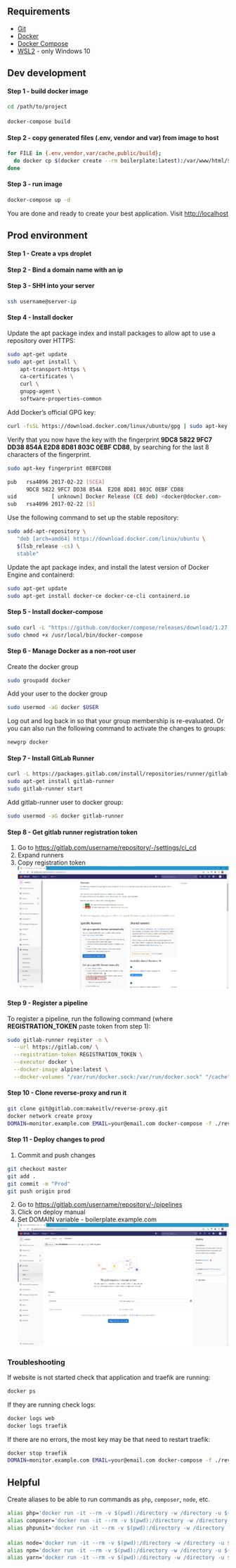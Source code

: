 ## Requirements
* [Git](https://git-scm.com/downloads)
* [Docker](https://docs.docker.com/engine/install/)
* [Docker Compose](https://docs.docker.com/compose/install/)
* [WSL2](https://docs.microsoft.com/en-us/windows/wsl/install-win10) - only Windows 10

## Dev development
#### Step 1 - build docker image
```bash
cd /path/to/project

docker-compose build
```

#### Step 2 - copy generated files (.env, vendor and var) from image to host
```bash
for FILE in {.env,vendor,var/cache,public/build};
  do docker cp $(docker create --rm boilerplate:latest):/var/www/html/${FILE} ${PWD}/${FILE}
done
```

#### Step 3 - run image
```bash
docker-compose up -d
```

You are done and ready to create your best application. Visit [http://localhost](http://localhost)

## Prod environment

#### Step 1 - Create a vps droplet

#### Step 2 - Bind a domain name with an ip

#### Step 3 - SHH into your server
```bash
ssh username@server-ip
```

#### Step 4 - Install docker
Update the apt package index and install packages to allow apt to use a repository over HTTPS:
```bash
sudo apt-get update
sudo apt-get install \
    apt-transport-https \
    ca-certificates \
    curl \
    gnupg-agent \
    software-properties-common
```
Add Docker’s official GPG key:
```bash
curl -fsSL https://download.docker.com/linux/ubuntu/gpg | sudo apt-key add -
```
Verify that you now have the key with the fingerprint **9DC8 5822 9FC7 DD38 854A  E2D8 8D81 803C 0EBF CD88**, by searching for the last 8 characters of the fingerprint.
```bash
sudo apt-key fingerprint 0EBFCD88
```
```bash
pub   rsa4096 2017-02-22 [SCEA]
      9DC8 5822 9FC7 DD38 854A  E2D8 8D81 803C 0EBF CD88
uid           [ unknown] Docker Release (CE deb) <docker@docker.com>
sub   rsa4096 2017-02-22 [S]
```
Use the following command to set up the stable repository:
```bash
sudo add-apt-repository \
   "deb [arch=amd64] https://download.docker.com/linux/ubuntu \
   $(lsb_release -cs) \
   stable"
```
Update the apt package index, and install the latest version of Docker Engine and containerd:
```bash
sudo apt-get update
sudo apt-get install docker-ce docker-ce-cli containerd.io
```

#### Step 5 - Install docker-compose
```bash
sudo curl -L "https://github.com/docker/compose/releases/download/1.27.4/docker-compose-$(uname -s)-$(uname -m)" -o /usr/local/bin/docker-compose
sudo chmod +x /usr/local/bin/docker-compose
```

#### Step 6 - Manage Docker as a non-root user
Create the docker group
```bash
sudo groupadd docker
```
Add your user to the docker group
```bash
sudo usermod -aG docker $USER
```
Log out and log back in so that your group membership is re-evaluated. Or you can also run the following command to activate the changes to groups:
```bash
newgrp docker
```

#### Step 7 - Install GitLab Runner
```bash
curl -L https://packages.gitlab.com/install/repositories/runner/gitlab-runner/script.deb.sh | sudo bash
sudo apt-get install gitlab-runner
sudo gitlab-runner start
```
Add gitlab-runner user to docker group:
```bash
sudo usermod -aG docker gitlab-runner
```

#### Step 8 - Get gitlab runner registration token
1. Go to https://gitlab.com/username/repository/-/settings/ci_cd
2. Expand runners
3. Copy registration token
   ![Registration token](screenshots/gitlab-registration-token.png)

#### Step 9 - Register a pipeline
To register a pipeline, run the following command (where **REGISTRATION_TOKEN** paste token from step 1):
```bash
sudo gitlab-runner register -n \
  --url https://gitlab.com/ \
  --registration-token REGISTRATION_TOKEN \
  --executor docker \
  --docker-image alpine:latest \
  --docker-volumes "/var/run/docker.sock:/var/run/docker.sock" "/cache"
```

#### Step 10 - Clone reverse-proxy and run it
```bash
git clone git@gitlab.com:makeitlv/reverse-proxy.git
docker network create proxy
DOMAIN=monitor.example.com EMAIL=your@email.com docker-compose -f ./reverse-proxy/docker-compose.yml up -d
```

#### Step 11 - Deploy changes to prod
1. Commit and push changes
```bash
git checkout master
git add .
git commit -m "Prod"
git push origin prod
```
2. Go to https://gitlab.com/username/repository/-/pipelines
3. Click on deploy manual
4. Set DOMAIN variable - boilerplate.example.com
![Deploy manual](screenshots/gitlab-deploy-manual.png)

### Troubleshooting
If website is not started check that application and traefik are running:
```bash
docker ps
```

If they are running check logs:
```bash
docker logs web
docker logs traefik
```

If there are no errors, the most key may be that need to restart traefik:
```bash
docker stop traefik
DOMAIN=monitor.example.com EMAIL=your@email.com docker-compose -f ./reverse-proxy/docker-compose.yml up -d
```

## Helpful
Create aliases to be able to run commands as `php`, `composer`, `node`, etc.

```bash
alias php='docker run -it --rm -v $(pwd):/directory -w /directory -u $(id -u):$(id -g) php:8.0.3-cli-alpine3.13 php'
alias composer='docker run -it --rm -v $(pwd):/directory -w /directory -u $(id -u):$(id -g) composer:2.0.11 composer'
alias phpunit='docker run -it --rm -v $(pwd):/directory -w /directory -u $(id -u):$(id -g) composer:2.0.11 php bin/phpunit'

alias node='docker run -it --rm -v $(pwd):/directory -w /directory -u $(id -u):$(id -g) node:15.11.0-alpine3.13 node'
alias npm='docker run -it --rm -v $(pwd):/directory -w /directory -u $(id -u):$(id -g) node:15.11.0-alpine3.13 npm'
alias yarn='docker run -it --rm -v $(pwd):/directory -w /directory -u $(id -u):$(id -g) node:15.11.0-alpine3.13 yarn'
```
